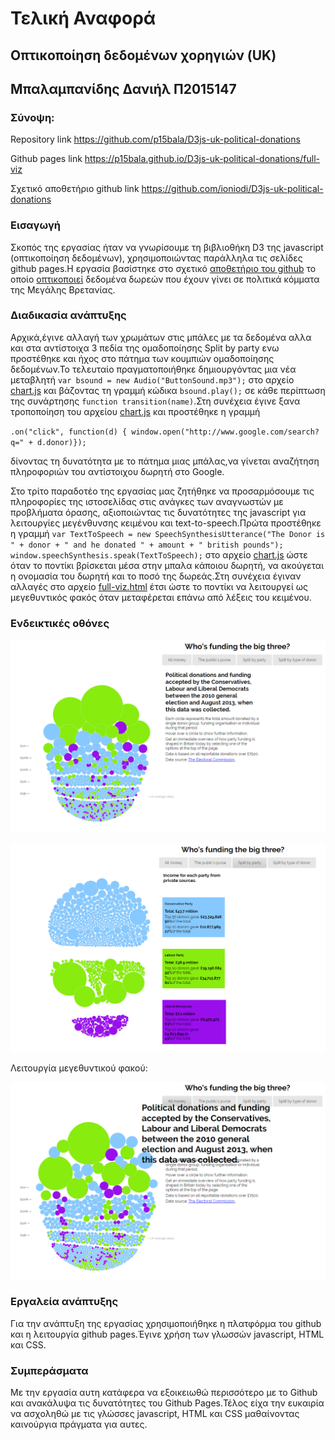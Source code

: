 # Τελική Αναφορά
## Οπτικοποίηση δεδομένων χορηγιών (UK) 
## Μπαλαμπανίδης Δανιήλ Π2015147
### Σύνοψη: 

Repository link https://github.com/p15bala/D3js-uk-political-donations

Github pages link https://p15bala.github.io/D3js-uk-political-donations/full-viz

Σχετικό αποθετήριο github link https://github.com/ioniodi/D3js-uk-political-donations

### Εισαγωγή

Σκοπός της εργασίας ήταν να γνωρίσουμε τη βιβλιοθήκη D3 της javascript (οπτικοποίηση δεδομένων), χρησιμοποιώντας παράλληλα τις σελίδες github pages.Η εργασία βασίστηκε στο σχετικό [αποθετήριο του github](https://github.com/ioniodi/D3js-uk-political-donations) το οποίο [οπτικοποιεί](https://ioniodi.github.io/D3js-uk-political-donations/full-viz.html) δεδομένα δωρεών που έχουν γίνει σε πολιτικά κόμματα της Μεγάλης Βρετανίας.

### Διαδικασία ανάπτυξης 

Αρχικά,έγινε αλλαγή των χρωμάτων στις μπάλες με τα δεδομένα αλλα και στα αντίστοιχα 3 πεδία της ομαδοποίησης Split by party ενω προστέθηκε και ήχος στο πάτημα των κουμπιών ομαδοποίησης δεδομένων.Το τελευταίο πραγματοποιήθηκε δημιουργόντας μια νέα μεταβλητή `var bsound = new Audio("ButtonSound.mp3");` στο αρχείο [chart.js](https://github.com/p15bala/D3js-uk-political-donations/blob/master/chart.js) και βάζοντας τη γραμμή κώδικα `bsound.play();` σε κάθε περίπτωση της συνάρτησης `function transition(name)`.Στη συνέχεια έγινε ξανα τροποποίηση του αρχείου [chart.js](https://github.com/p15bala/D3js-uk-political-donations/blob/master/chart.js) και προστέθηκε η γραμμή 

`.on("click", function(d) { window.open("http://www.google.com/search?q=" + d.donor)});` 

δίνοντας τη δυνατότητα με το πάτημα μιας μπάλας,να γίνεται αναζήτηση πληροφοριών του αντίστοιχου δωρητή στο Google.

Στο τρίτο παραδοτέο της εργασίας μας ζητήθηκε να προσαρμόσουμε τις πληροφορίες της ιστοσελίδας στις ανάγκες των αναγνωστών με προβλήματα όρασης, αξιοποιώντας τις δυνατότητες της javascript για λειτουργίες μεγένθυνσης κειμένου και text-to-speech.Πρώτα προστέθηκε η γραμμή `var TextToSpeech = new SpeechSynthesisUtterance("The Donor is " + donor + " and he donated " + amount + " british pounds");
	window.speechSynthesis.speak(TextToSpeech);`  στο αρχείο [chart.js](https://github.com/p15bala/D3js-uk-political-donations/blob/master/chart.js) ώστε όταν το ποντίκι βρίσκεται μέσα στην μπαλα κάποιου δωρητή, να ακούγεται η ονομασία του δωρητή και το ποσό της δωρεάς.Στη συνέχεια έγιναν αλλαγές στο αρχείο [full-viz.html](https://github.com/p15bala/D3js-uk-political-donations/blob/master/full-viz.html) έτσι ώστε το ποντίκι να λειτουργεί ως μεγεθυντικός φακός όταν μεταφέρεται επάνω από λέξεις του κειμένου.
	
### Ενδεικτικές οθόνες 

![1](1.png)

![2](2.png)

Λειτουργία μεγεθυντικού φακού:

![3](3.png)


### Εργαλεία ανάπτυξης

Για την ανάπτυξη της εργασίας χρησιμοποιήθηκε η πλατφόρμα του github και η λειτουργία github pages.Έγινε χρήση των γλωσσών javascript, HTML και CSS.

### Συμπεράσματα 
Με την εργασία αυτη κατάφερα να εξοικειωθώ περισσότερο με το Github και ανακάλυψα τις δυνατότητες του Github Pages.Τέλος είχα την ευκαιρία να ασχοληθώ με τις γλώσσες javascript, HTML και CSS μαθαίνοντας καινούργια πράγματα για αυτες.
